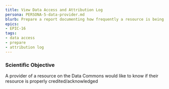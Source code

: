 ```yaml
---
title: View Data Access and Attribution Log
persona: PERSONA-5-data-provider.md
blurb: Prepare a report documenting how frequently a resource is being used by consumers in the community.
epics:
- EPIC-16
tags:
- data access
- prepare
- attribution log
---
```

### Scientific Objective

A provider of a resource on the Data Commons would like to know if their resource is properly credited/acknowledged